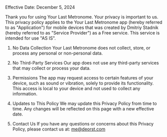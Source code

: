 Effective Date: December 5, 2024

Thank you for using Your Last Metronome. Your privacy is important to us.
This privacy policy applies to the Your Last Metronome app (hereby referred to as "Application") for mobile devices that was created by Dmitriy Stadnik (hereby referred to as "Service Provider") as a Free service. This service is intended for use "AS IS".

1. No Data Collection
Your Last Metronome does not collect, store, or process any personal or non-personal data.

2. No Third-Party Services
Our app does not use any third-party services that may collect or process your data.

3. Permissions
The app may request access to certain features of your device, such as sound or vibration, solely to provide its functionality. This access is local to your device and not used to collect any information.

4. Updates to This Policy
We may update this Privacy Policy from time to time. Any changes will be reflected on this page with a new effective date.

5. Contact Us
If you have any questions or concerns about this Privacy Policy, please contact us at: me@deorst.com
